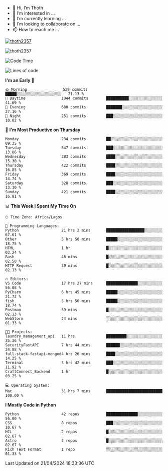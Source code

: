<!---
thoth2357/thoth2357 is a ✨ special ✨ repository because its `README.md` (this file) appears on your GitHub profile.
You can click the Preview link to take a look at your changes.
--->

- 👋 Hi, I’m Thoth
- 👀 I’m interested in ...
- 🌱 I’m currently learning ...
- 💞️ I’m looking to collaborate on ...
- 📫 How to reach me ...


<p align="left"> <a href="https://github.com/ryo-ma/github-profile-trophy"><img src="https://github-profile-trophy.vercel.app/?username=thoth2357&theme=gruvbox&no-bg=true&no-frame=false&title=MultiLanguage,Commits,Repositories,Stars,Followers,PullRequest,Reviews,Issues" alt="thoth2357" /></a> </p>

<p align="left"> <img src="https://komarev.com/ghpvc/?username=thoth2357&label=Profile%20views&color=0e75b6&style=flat" alt="thoth2357" /> </p>

<!--START_SECTION:waka-->
![Code Time](http://img.shields.io/badge/Code%20Time-2%2C865%20hrs%2055%20mins-blue)

![Lines of code](https://img.shields.io/badge/From%20Hello%20World%20I%27ve%20Written-31.1%20million%20lines%20of%20code-blue)

**I'm an Early 🐤** 

```text
🌞 Morning                529 commits         █████░░░░░░░░░░░░░░░░░░░░   21.13 % 
🌆 Daytime                1044 commits        ██████████░░░░░░░░░░░░░░░   41.69 % 
🌃 Evening                680 commits         ███████░░░░░░░░░░░░░░░░░░   27.16 % 
🌙 Night                  251 commits         ███░░░░░░░░░░░░░░░░░░░░░░   10.02 % 
```
📅 **I'm Most Productive on Thursday** 

```text
Monday                   234 commits         ██░░░░░░░░░░░░░░░░░░░░░░░   09.35 % 
Tuesday                  347 commits         ███░░░░░░░░░░░░░░░░░░░░░░   13.86 % 
Wednesday                383 commits         ████░░░░░░░░░░░░░░░░░░░░░   15.30 % 
Thursday                 422 commits         ████░░░░░░░░░░░░░░░░░░░░░   16.85 % 
Friday                   369 commits         ████░░░░░░░░░░░░░░░░░░░░░   14.74 % 
Saturday                 328 commits         ███░░░░░░░░░░░░░░░░░░░░░░   13.10 % 
Sunday                   421 commits         ████░░░░░░░░░░░░░░░░░░░░░   16.81 % 
```


📊 **This Week I Spent My Time On** 

```text
🕑︎ Time Zone: Africa/Lagos

💬 Programming Languages: 
Python                   21 hrs 2 mins       █████████████████░░░░░░░░   67.61 % 
Other                    5 hrs 50 mins       █████░░░░░░░░░░░░░░░░░░░░   18.75 % 
HTML                     1 hr                █░░░░░░░░░░░░░░░░░░░░░░░░   03.24 % 
Bash                     46 mins             █░░░░░░░░░░░░░░░░░░░░░░░░   02.50 % 
HTTP Request             39 mins             █░░░░░░░░░░░░░░░░░░░░░░░░   02.13 % 

🔥 Editors: 
VS Code                  17 hrs 27 mins      ██████████████░░░░░░░░░░░   56.08 % 
PyCharm                  6 hrs 45 mins       █████░░░░░░░░░░░░░░░░░░░░   21.72 % 
fish                     5 hrs 50 mins       █████░░░░░░░░░░░░░░░░░░░░   18.74 % 
Postman                  39 mins             █░░░░░░░░░░░░░░░░░░░░░░░░   02.13 % 
WebStorm                 24 mins             ░░░░░░░░░░░░░░░░░░░░░░░░░   01.33 % 

🐱‍💻 Projects: 
laundry_management_api   11 hrs              █████████░░░░░░░░░░░░░░░░   35.36 % 
SecurityFastAPI          7 hrs 44 mins       ██████░░░░░░░░░░░░░░░░░░░   24.88 % 
full-stack-fastapi-mongod4 hrs 26 mins       ████░░░░░░░░░░░░░░░░░░░░░   14.25 % 
Terminal                 3 hrs 42 mins       ███░░░░░░░░░░░░░░░░░░░░░░   11.92 % 
CraftConnect_Backend     1 hr                █░░░░░░░░░░░░░░░░░░░░░░░░   03.25 % 

💻 Operating System: 
Mac                      31 hrs 7 mins       █████████████████████████   100.00 % 
```

**I Mostly Code in Python** 

```text
Python                   42 repos            ██████████████░░░░░░░░░░░   56.00 % 
CSS                      8 repos             ███░░░░░░░░░░░░░░░░░░░░░░   10.67 % 
HCL                      2 repos             █░░░░░░░░░░░░░░░░░░░░░░░░   02.67 % 
Astro                    2 repos             █░░░░░░░░░░░░░░░░░░░░░░░░   02.67 % 
Rich Text Format         1 repo              ░░░░░░░░░░░░░░░░░░░░░░░░░   01.33 % 
```




 Last Updated on 21/04/2024 18:33:36 UTC
<!--END_SECTION:waka-->
<!--![](http://github-profile-summary-cards.vercel.app/api/cards/profile-details?username=thoth2357&theme=2077)

![](http://github-profile-summary-cards.vercel.app/api/cards/stats?username=thoth2357&theme=2077)![](http://github-profile-summary-cards.vercel.app/api/cards/productive-time?username=thoth2357&theme=2077&utcOffset=8) -->
